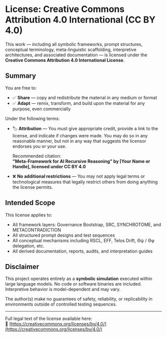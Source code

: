 # License: Creative Commons Attribution 4.0 International (CC BY 4.0)

This work — including all symbolic frameworks, prompt structures, conceptual terminology, meta-linguistic scaffolding, interpretive architectures, and associated documentation — is licensed under the **Creative Commons Attribution 4.0 International License**.

## Summary

You are free to:

- ✅ **Share** — copy and redistribute the material in any medium or format
- ✅ **Adapt** — remix, transform, and build upon the material for any purpose, even commercially

Under the following terms:

- 🏷️ **Attribution** — You must give appropriate credit, provide a link to the license, and indicate if changes were made. You may do so in any reasonable manner, but not in any way that suggests the licensor endorses you or your use.

    Recommended citation:  
    **"Meta-Framework for AI Recursive Reasoning" by [Your Name or Handle], licensed under CC BY 4.0**

- ❌ **No additional restrictions** — You may not apply legal terms or technological measures that legally restrict others from doing anything the license permits.

## Intended Scope

This license applies to:

- All framework layers: Governance Bootstrap, SRC, SYNCHROTOME, and METACONTRADICTION
- All structured prompt designs and test sequences
- All conceptual mechanisms including RSCL, EFF, Telos Drift, Θψ / Θφ delegation, etc.
- All derived documentation, reports, audits, and interpretation guides

## Disclaimer

This project operates entirely as a **symbolic simulation** executed within large language models. No code or software binaries are included. Interpretive behavior is model-dependent and may vary.

The author(s) make no guarantees of safety, reliability, or replicability in environments outside of controlled testing sequences.

---

Full legal text of the license available here:  
🔗 [https://creativecommons.org/licenses/by/4.0/](https://creativecommons.org/licenses/by/4.0/)

